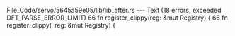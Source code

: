 File_Code/servo/5645a59e05/lib/lib_after.rs --- Text (18 errors, exceeded DFT_PARSE_ERROR_LIMIT)
66 fn register_clippy(reg: &mut Registry) {                                                                                                                  66 fn register_clippy(_reg: &mut Registry) {

